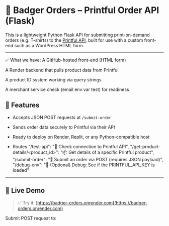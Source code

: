 # 🦡 Badger Orders – Printful Order API (Flask)

This is a lightweight Python Flask API for submitting print-on-demand orders (e.g. T-shirts) to the [Printful API](https://www.printful.com/docs), built for use with a custom front-end such as a WordPress HTML form.

---
✅ What we have:
A GitHub-hosted front-end (HTML form)

A Render backend that pulls product data from Printful

A product ID system working via query strings

A merchant service check (email env var test) for readiness

## 🔧 Features

- Accepts JSON POST requests at `/submit-order`
- Sends order data securely to Printful via their API
- Ready to deploy on Render, Replit, or any Python-compatible host

- Routes
            "/test-api": "🔧 Check connection to Printful API",
            "/get-product-details/<product_id>": "📦 Get details of a specific Printful product",
            "/submit-order": "🛒 Submit an order via POST (requires JSON payload)",
            "/debug-env": "🧪 (Optional) Debug: See if the PRINTFUL_API_KEY is loaded"
      
  

---

## 🧪 Live Demo

> ✅ Try it: [https://badger-orders.onrender.com](https://badger-orders.onrender.com)

Submit POST request to:
